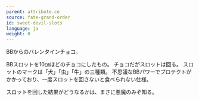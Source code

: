 ```yaml
---
parent: attribute.ce
source: fate-grand-order
id: sweet-devil-slots
language: ja
weight: 0
---
```


BBからのバレンタインチョコ。

BBスロットを10㎝ほどのチョコにしたもの。
チョコだがスロットは回る。
スロットのマークは「犬」「虫」「牛」の三種類。
不思議なBBパワーでプロテクトがかかっており、一度スロットを回さないと食べられない仕様。

スロットを回した結果がどうなるかは、まさに悪魔のみぞ知る。
